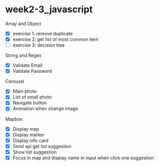 # week2-3_javascript

Array and Object 
- [x] exercise 1: remove duplicate
- [x] exercise 2: get list of most common item
- [ ] exercise 3: decision tree

String and Regex
- [x] Validate Email
- [x] Validate Password

Carousel
- [x] Main photo
- [x] List of small photo
- [x] Navigate button
- [x] Animation when change image

Mapbox
- [x] Display map
- [x] Display marker
- [x] Display info card
- [x] Send api get list suggestion
- [x] Show list suggestion
- [x] Focus in map and display name in input when click one suggestion
